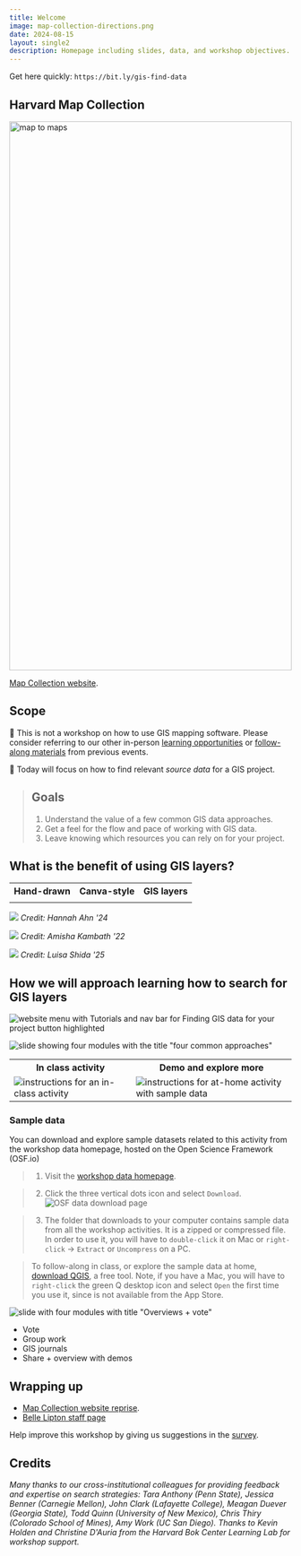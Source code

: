 ```yaml
---
title: Welcome
image: map-collection-directions.png
date: 2024-08-15
layout: single2
description: Homepage including slides, data, and workshop objectives.
---
```


Get here quickly: 
`https://bit.ly/gis-find-data`

## Harvard Map Collection

<img src="map-collection-directions.png" style="width:100%; max-height:70em;" alt="map to maps">

[Map Collection website](https://library.harvard.edu/libraries/harvard-map-collection). 


<div class="alert-success">
<h2>Scope</h2>

<p> 🚨 This is not a workshop on how to use GIS mapping software. Please consider referring to our other in-person <a href="https://libcal.library.harvard.edu/calendar/main?t=d&q=gis&cid=15049&cal=15049&inc=0">learning opportunities</a> or <a href = "https://mapping.share.library.harvard.edu/resources/workshops">follow-along materials</a> from previous events. </p>

<p>🚨 Today will focus on how to find relevant <em>source data</em> for a GIS project. </p>

</div>

> ## Goals
>
> 1. Understand the value of a few common GIS data approaches.
> 2. Get a feel for the flow and pace of working with GIS data.
> 3. Leave knowing which resources you can rely on for your project.

## What is the benefit of using GIS layers?

<table>
  <tr>
    <th>Hand-drawn</th>
    <th>Canva-style</th>
    <th>GIS layers</th>
  </tr>
  <tr>
    <td><img alt="" src="../media/hand-drawn.png"></td>
    <td><img alt="" src="../media/canva.png"></td>
    <td><img alt="" src="../media/GIS.png"></td>
  </tr>
</table>


![](../media/hand-drawn.png)
*Credit: Hannah Ahn '24*


![](../media/canva.png)
*Credit: Amisha Kambath '22*

![](../media/GIS.png)
*Credit: Luisa Shida '25*



## How we will approach learning how to search for GIS layers

![website menu with Tutorials and nav bar for Finding GIS data for your project button highlighted](../media/wayfinding.png)

![slide showing four modules with the title "four common approaches"](../media/materials.png)

<table>
  <tr>
    <th>In class activity</th>
    <th>Demo and explore more</th>
  </tr>
  <tr>
    <td><img alt="instructions for an in-class activity" src="../media/in-class.png"></td>
    <td><img alt="instructions for at-home activity with sample data" src="../media/demo.gif"></td>
  </tr>
</table>


### Sample data
You can download and explore sample datasets related to this activity from the workshop data homepage, hosted on the Open Science Framework (OSF.io)
> 1. Visit the [workshop data homepage](https://osf.io/exnyg). 

> 2. Click the three vertical dots icon and select `Download`.
![OSF data download page](../media/download.png)

> 3. The folder that downloads to your computer contains sample data from all the workshop activities. It is a zipped or compressed file. In order to use it, you will have to `double-click` it on Mac or `right-click` → `Extract` or `Uncompress` on a PC. 

> To follow-along in class, or explore the sample data at home, [download QGIS](https://mapping.share.library.harvard.edu/tutorials/census-data-primer/download-software/), a free tool. Note, if you have a Mac, you will have to `right-click` the green Q desktop icon and select `Open` the first time you use it, since is not available from the App Store.

![slide with four modules with title "Overviews + vote"](../media/vote.png)

- Vote
- Group work 
- GIS journals
- Share + overview with demos


## Wrapping up

- [Map Collection website reprise](https://library.harvard.edu/libraries/harvard-map-collection).
- [Belle Lipton staff page](https://library.harvard.edu/staff/belle-lipton)

Help improve this workshop by giving us suggestions in the [survey](https://harvard.az1.qualtrics.com/jfe/form/SV_7aK1ea31ufbdR4O).

## Credits

*Many thanks to our cross-institutional colleagues for providing feedback and expertise on search strategies: Tara Anthony (Penn State), Jessica Benner (Carnegie Mellon), John Clark (Lafayette College), Meagan Duever (Georgia State), Todd Quinn (University of New Mexico), Chris Thiry (Colorado School of Mines), Amy Work (UC San Diego). Thanks to Kevin Holden and Christine D'Auria from the Harvard Bok Center Learning Lab for workshop support.*
